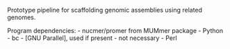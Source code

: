 Prototype pipeline for scaffolding genomic assemblies using related genomes.

Program dependencies:
	- nucmer/promer from MUMmer package
	- Python
	- bc
	- [GNU Parallel], used if present - not necessary
	- Perl

